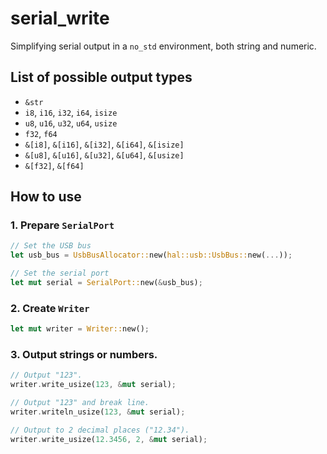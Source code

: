 # serial_write

Simplifying serial output in a `no_std` environment, both string and numeric.

## List of possible output types

- `&str`
- `i8`, `i16`, `i32`, `i64`, `isize`
- `u8`, `u16`, `u32`, `u64`, `usize`
- `f32`, `f64`
- `&[i8]`, `&[i16]`, `&[i32]`, `&[i64]`, `&[isize]`
- `&[u8]`, `&[u16]`, `&[u32]`, `&[u64]`, `&[usize]`
- `&[f32]`, `&[f64]`

## How to use

### 1. Prepare `SerialPort`

```rust
// Set the USB bus
let usb_bus = UsbBusAllocator::new(hal::usb::UsbBus::new(...));

// Set the serial port
let mut serial = SerialPort::new(&usb_bus);
```

### 2. Create `Writer`

```rust
let mut writer = Writer::new();
```

### 3. Output strings or numbers.

```rust
// Output "123".
writer.write_usize(123, &mut serial);

// Output "123" and break line.
writer.writeln_usize(123, &mut serial);

// Output to 2 decimal places ("12.34").
writer.write_usize(12.3456, 2, &mut serial);
```